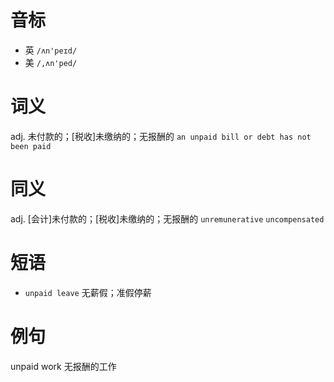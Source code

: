 # 音标

- 英 `/ʌn'peɪd/`
- 美 `/,ʌn'ped/`

# 词义

adj. 未付款的；[税收]未缴纳的；无报酬的
`an unpaid bill or debt has not been paid`

# 同义

adj. [会计]未付款的；[税收]未缴纳的；无报酬的
`unremunerative` `uncompensated`

# 短语

- `unpaid leave` 无薪假；准假停薪

# 例句

unpaid work
无报酬的工作


